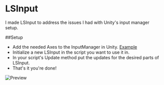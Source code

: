 # LSInput
I made LSInput to address the issues I had with Unity's input manager setup.

##Setup
- Add the needed Axes to the InputManager in Unity. [Example](http://limestudios.net/article/lsinput/#setup)
- Initialize a new LSInput in the script you want to use it in.
- In your script's Update method put the updates for the desired parts of LSInput.
- That's it you're done!

![Preview](http://limestudios.net/assets/img/posts/article/lsinput/4.gif)
